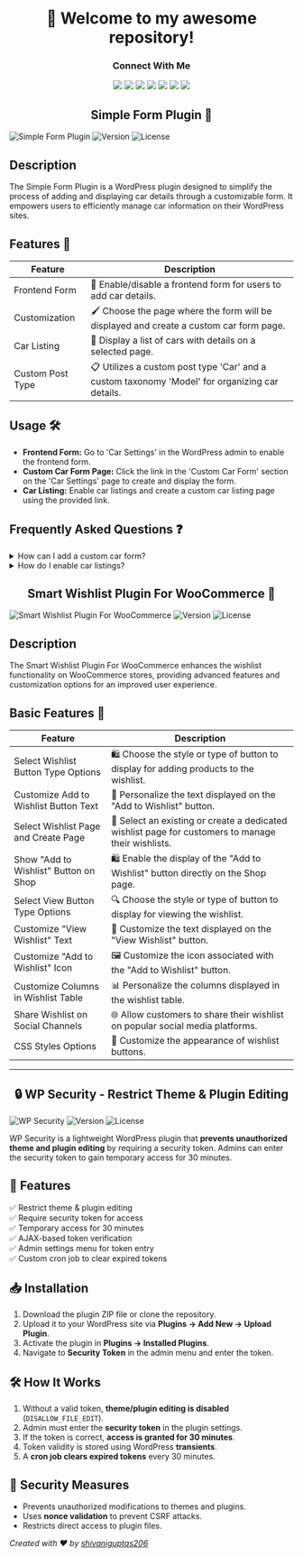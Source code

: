 
<div align="center">
  <h1>🚀 Welcome to my awesome repository!</h1>

  <h3><strong>Connect With Me</strong></h3>
  <a href="https://www.linkedin.com/in/shivani-gupta-41733a24a/"><img src="https://img.shields.io/badge/LinkedIn-Profile-blue"></a>
  <a href="https://github.com/shivaniguptas206/"><img src="https://img.shields.io/badge/GitHub-Profile-brightgreen"></a>
  <a href="https://wordpress.com/home/shivani983.wordpress.com"><img src="https://img.shields.io/badge/WordPress-Blog-orange"></a>
  <a href="https://profiles.wordpress.org/shivaniguptas206/"><img src="https://img.shields.io/badge/WordPress-Profile-informational"></a>
  <a href="https://shivanimobilecenter.github.io/"><img src="https://img.shields.io/badge/Portfolio-Website-yellow"></a>
  <a href="https://www.learnvern.com/r/c74aa1"><img src="https://img.shields.io/badge/LearnVern-Course-red"></a>
  <a href="https://stackoverflow.com/users/23262040/shivani-gupta"><img src="https://img.shields.io/badge/Stack%20Overflow-Profile-blue"></a>
  
<h2> Simple Form Plugin 🚗</h2>
</div>

![Simple Form Plugin](https://img.shields.io/badge/Security-High-green.svg) ![Version](https://img.shields.io/badge/Version-1.0-blue.svg) ![License](https://img.shields.io/badge/License-GPL--2.0-orange.svg)

## Description

The Simple Form Plugin is a WordPress plugin designed to simplify the process of adding and displaying car details through a customizable form. It empowers users to efficiently manage car information on their WordPress sites.

## Features 🚗

| Feature            | Description                                                                                   |
|--------------------|-----------------------------------------------------------------------------------------------|
| Frontend Form      | 📝 Enable/disable a frontend form for users to add car details.                               |
| Customization      | 🖌️ Choose the page where the form will be displayed and create a custom car form page.        |
| Car Listing        | 🚗 Display a list of cars with details on a selected page.                                    |
| Custom Post Type   | 📋 Utilizes a custom post type 'Car' and a custom taxonomy 'Model' for organizing car details.|


## Usage 🛠️

- **Frontend Form:** Go to 'Car Settings' in the WordPress admin to enable the frontend form.
- **Custom Car Form Page:** Click the link in the 'Custom Car Form' section on the 'Car Settings' page to create and display the form.
- **Car Listing:** Enable car listings and create a custom car listing page using the provided link.

## Frequently Asked Questions ❓

<details>
  <summary>How can I add a custom car form?</summary>
  
  Click on the link in the 'Custom Car Form' section on the 'Car Settings' page to create a new page and add the `[car_add]` shortcode.
</details>

<details>
  <summary>How do I enable car listings?</summary>
  
  Check the 'Enable Car Listing' option on the 'Car Settings' page and select the page for displaying car listings.
</details>

<div align="center">
<h2>Smart Wishlist Plugin For WooCommerce 🛒</h2>
</div>

![Smart Wishlist Plugin For WooCommerce](https://img.shields.io/badge/Security-High-green.svg) ![Version](https://img.shields.io/badge/Version-1.0-blue.svg) ![License](https://img.shields.io/badge/License-GPL--2.0-orange.svg)

## Description

The Smart Wishlist Plugin For WooCommerce enhances the wishlist functionality on WooCommerce stores, providing advanced features and customization options for an improved user experience.

## Basic Features 🌟

| Feature                                | Description                                                                                           |
|----------------------------------------|-------------------------------------------------------------------------------------------------------|
| Select Wishlist Button Type Options    | 🛍️ Choose the style or type of button to display for adding products to the wishlist.                   |
| Customize Add to Wishlist Button Text  | 📝 Personalize the text displayed on the "Add to Wishlist" button.                                       |
| Select Wishlist Page and Create Page  | 📄 Select an existing or create a dedicated wishlist page for customers to manage their wishlists.       |
| Show "Add to Wishlist" Button on Shop  | 🛍️ Enable the display of the "Add to Wishlist" button directly on the Shop page.                          |
| Select View Button Type Options        | 🔍 Choose the style or type of button to display for viewing the wishlist.                                |
| Customize "View Wishlist" Text         | 📝 Customize the text displayed on the "View Wishlist" button.                                            |
| Customize "Add to Wishlist" Icon       | 🖼️ Customize the icon associated with the "Add to Wishlist" button.                                       |
| Customize Columns in Wishlist Table    | 📊 Personalize the columns displayed in the wishlist table.                                               |
| Share Wishlist on Social Channels      | 🌐 Allow customers to share their wishlist on popular social media platforms.                              |
| CSS Styles Options                     | 🎨 Customize the appearance of wishlist buttons.                                                          |

---
<div align="center">
<h2>🔒 WP Security - Restrict Theme & Plugin Editing</h2>
</div>

![WP Security](https://img.shields.io/badge/Security-High-green.svg) ![Version](https://img.shields.io/badge/Version-1.0-blue.svg) ![License](https://img.shields.io/badge/License-GPL--2.0-orange.svg)

WP Security is a lightweight WordPress plugin that **prevents unauthorized theme and plugin editing** by requiring a security token. Admins can enter the security token to gain temporary access for 30 minutes.

## 🚀 Features
✅ Restrict theme & plugin editing  
✅ Require security token for access  
✅ Temporary access for 30 minutes  
✅ AJAX-based token verification  
✅ Admin settings menu for token entry  
✅ Custom cron job to clear expired tokens  

## 📥 Installation

1. Download the plugin ZIP file or clone the repository.
2. Upload it to your WordPress site via **Plugins → Add New → Upload Plugin**.
3. Activate the plugin in **Plugins → Installed Plugins**.
4. Navigate to **Security Token** in the admin menu and enter the token.

## 🛠️ How It Works
1. Without a valid token, **theme/plugin editing is disabled** (`DISALLOW_FILE_EDIT`).
2. Admin must enter the **security token** in the plugin settings.
3. If the token is correct, **access is granted for 30 minutes**.
4. Token validity is stored using WordPress **transients**.
5. A **cron job clears expired tokens** every 30 minutes.

## 🔐 Security Measures
- Prevents unauthorized modifications to themes and plugins.
- Uses **nonce validation** to prevent CSRF attacks.
- Restricts direct access to plugin files.


*Created with ❤️ by [shivaniguptas206](https://github.com/shivaniguptas206)*
